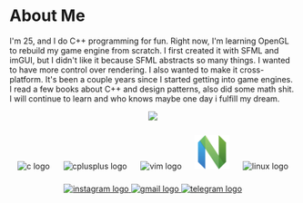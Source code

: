 # About Me

I'm 25, and I do C++ programming for fun. Right now, I'm learning OpenGL to rebuild my game engine from scratch. I first created it with SFML and imGUI, but I didn't like it because SFML abstracts so many things. I wanted to have more control over rendering. I also wanted to make it cross-platform. It's been a couple years since I started getting into game engines. I read a few books about C++ and design patterns, also did some math shit. I will continue to learn and who knows maybe one day i fulfill my dream.


<div align="center">
  <img height="300" src="https://i.imgflip.com/9sr1l9.jpg"  />
</div>

###

<div align="center">
  <img src="https://cdn.jsdelivr.net/gh/devicons/devicon/icons/c/c-original.svg" height="60" alt="c logo" />
  <img width="16" />
  <img src="https://cdn.jsdelivr.net/gh/devicons/devicon/icons/cplusplus/cplusplus-original.svg" height="60" alt="cplusplus logo" />
  <img width="16" />
  <img src="https://cdn.jsdelivr.net/gh/devicons/devicon/icons/vim/vim-original.svg" height="60" alt="vim logo" />
  <img width="16" />
  <img src="https://github.com/devicons/devicon/blob/v2.17.0/icons/neovim/neovim-original.svg" height="60" alt="neovim logo" />
  <img width="16" />
  <img src="https://cdn.jsdelivr.net/gh/devicons/devicon/icons/linux/linux-original.svg" height="60" alt="linux logo" />
</div>

###

<div align="center">
  <a href="https://instagram.com/aydincpp" target="_blank">
    <img src="https://img.shields.io/static/v1?message=Instagram&logo=instagram&label=&color=E4405F&logoColor=white&labelColor=&style=for-the-badge" height="40" alt="instagram logo"  />
  </a>
  <a href="mailto:aydincplusplus@gmail.com" target="_blank">
    <img src="https://img.shields.io/static/v1?message=Gmail&logo=gmail&label=&color=D14836&logoColor=white&labelColor=&style=for-the-badge" height="40" alt="gmail logo"  />
  </a>
  <a href="https://t.me/aydinramezani" target="_blank">
    <img src="https://img.shields.io/static/v1?message=Telegram&logo=telegram&label=&color=2CA5E0&logoColor=white&labelColor=&style=for-the-badge" height="40" alt="telegram logo"  />
  </a>
</div>

###
